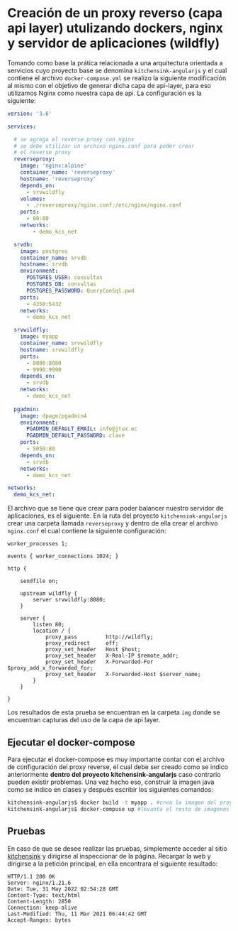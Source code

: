 # Creación de un proxy reverso (capa api layer) utulizando dockers, nginx y servidor de aplicaciones (wildfly)

Tomando como base la prática relacionada a una arquitectura orientada a servicios cuyo proyecto base se denomina ```kitchensink-angularjs``` y el cual contiene el archivo ```docker-compose.yml``` se realizo la siguiente modificación al mismo con el objetivo de generar dicha capa de api-layer, para eso utilizamos Nginx como nuestra capa de api. La configuración es la siguiente:

```yml
version: '3.6'

services:

  # se agrega el reverse proxy con nginx
  # se debe utilizar un archivo nginx.conf para poder crear
  # el reverse proxy
  reverseproxy:
    image: 'nginx:alpine'
    container_name: 'reverseproxy'
    hostname: 'reverseproxy'
    depends_on:
      - srvwildfly
    volumes:
      - ./reverseproxy/nginx.conf:/etc/nginx/nginx.conf
    ports:
      - 80:80
    networks:
        - demo_kcs_net

  srvdb:
    image: postgres
    container_name: srvdb
    hostname: srvdb
    environment:
      POSTGRES_USER: consultas
      POSTGRES_DB: consultas
      POSTGRES_PASSWORD: QueryConSql.pwd
    ports:
      - 4358:5432
    networks:
      - demo_kcs_net

  srvwildfly:
    image: myapp
    container_name: srvwildfly
    hostname: srvwildfly
    ports:
      - 8080:8080
      - 9990:9990
    depends_on:
      - srvdb
    networks:
      - demo_kcs_net
  
  pgadmin:
    image: dpage/pgadmin4
    environment:
      PGADMIN_DEFAULT_EMAIL: info@jtux.ec
      PGADMIN_DEFAULT_PASSWORD: clave
    ports:
      - 5050:80
    depends_on:
      - srvdb
    networks:
      - demo_kcs_net

networks:
  demo_kcs_net:
```

El archivo que se tiene que crear para poder balancer nuestro servidor de aplicaciones, es el siguiente. En la ruta del proyecto ```kitchensink-angularjs``` crear una carpeta llamada ```reverseproxy``` y dentro de ella crear el archivo ```nginx.conf``` el cual contiene la siguiente configuración:

```nginx
worker_processes 1;

events { worker_connections 1024; }

http {

    sendfile on;

    upstream wildfly {
        server srvwildfly:8080;
    }

    server {
        listen 80;
        location / {
            proxy_pass         http://wildfly;
            proxy_redirect     off;
            proxy_set_header   Host $host;
            proxy_set_header   X-Real-IP $remote_addr;
            proxy_set_header   X-Forwarded-For $proxy_add_x_forwarded_for;
            proxy_set_header   X-Forwarded-Host $server_name;
        }
    }

}

```

Los resultados de esta prueba se encuentran en la carpeta ```img``` donde se encuentran capturas del uso de la capa de api layer. 

## Ejecutar el docker-compose

Para ejecutar el docker-compose es muy importante contar con el archivo de configuración del proxy reverse, el cual debe ser creado como se indico anteriormente **dentro del proyecto kitchensink-angularjs** caso contrario pueden existir problemas. Una vez hecho eso, construir la imagen java como se indico en clases y después escribir los siguientes comandos:

```bash
kitchensink-angularjs$ docker build -t myapp . #crea la imagen del proyecto java
kitchensink-angularjs$ docker-compuse up #levanta el resto de imagenes
```

## Pruebas

En caso de que se desee realizar las pruebas, simplemente acceder al sitio [kitchensink](http://localhost/kitchensink-angularjs/#/home) y dirigirse al inspeccionar de la página. Recargar la web y dirigirse a la petición principal, en ella encontrara el siguiente resultado:

```http
HTTP/1.1 200 OK
Server: nginx/1.21.6
Date: Tue, 31 May 2022 02:54:28 GMT
Content-Type: text/html
Content-Length: 2850
Connection: keep-alive
Last-Modified: Thu, 11 Mar 2021 06:44:42 GMT
Accept-Ranges: bytes
```
